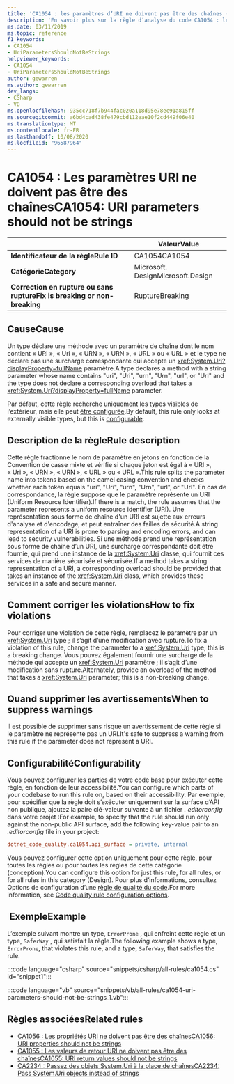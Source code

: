 ```yaml
---
title: 'CA1054 : les paramètres d’URI ne doivent pas être des chaînes (analyse du code)'
description: 'En savoir plus sur la règle d’analyse du code CA1054 : les paramètres URI ne doivent pas être des chaînes'
ms.date: 03/11/2019
ms.topic: reference
f1_keywords:
- CA1054
- UriParametersShouldNotBeStrings
helpviewer_keywords:
- CA1054
- UriParametersShouldNotBeStrings
author: gewarren
ms.author: gewarren
dev_langs:
- CSharp
- VB
ms.openlocfilehash: 935cc718f7b944fac020a118d95e78ec91a815ff
ms.sourcegitcommit: a6bd4cad438fe479cbd112eae10f2cd449f06e40
ms.translationtype: MT
ms.contentlocale: fr-FR
ms.lasthandoff: 10/08/2020
ms.locfileid: "96587964"
---
```

# <a name="ca1054-uri-parameters-should-not-be-strings"></a><span data-ttu-id="e417b-103">CA1054 : Les paramètres URI ne doivent pas être des chaînes</span><span class="sxs-lookup"><span data-stu-id="e417b-103">CA1054: URI parameters should not be strings</span></span>

| | <span data-ttu-id="e417b-104">Valeur</span><span class="sxs-lookup"><span data-stu-id="e417b-104">Value</span></span> |
|-|-|
| <span data-ttu-id="e417b-105">**Identificateur de la règle**</span><span class="sxs-lookup"><span data-stu-id="e417b-105">**Rule ID**</span></span> |<span data-ttu-id="e417b-106">CA1054</span><span class="sxs-lookup"><span data-stu-id="e417b-106">CA1054</span></span>|
| <span data-ttu-id="e417b-107">**Catégorie**</span><span class="sxs-lookup"><span data-stu-id="e417b-107">**Category**</span></span> |<span data-ttu-id="e417b-108">Microsoft. Design</span><span class="sxs-lookup"><span data-stu-id="e417b-108">Microsoft.Design</span></span>|
| <span data-ttu-id="e417b-109">**Correction en rupture ou sans rupture**</span><span class="sxs-lookup"><span data-stu-id="e417b-109">**Fix is breaking or non-breaking**</span></span> |<span data-ttu-id="e417b-110">Rupture</span><span class="sxs-lookup"><span data-stu-id="e417b-110">Breaking</span></span>|

## <a name="cause"></a><span data-ttu-id="e417b-111">Cause</span><span class="sxs-lookup"><span data-stu-id="e417b-111">Cause</span></span>

<span data-ttu-id="e417b-112">Un type déclare une méthode avec un paramètre de chaîne dont le nom contient « URI », « Uri », « URN », « URN », « URL » ou « URL » et le type ne déclare pas une surcharge correspondante qui accepte un <xref:System.Uri?displayProperty=fullName> paramètre.</span><span class="sxs-lookup"><span data-stu-id="e417b-112">A type declares a method with a string parameter whose name contains "uri", "Uri", "urn", "Urn", "url", or "Url" and the type does not declare a corresponding overload that takes a <xref:System.Uri?displayProperty=fullName> parameter.</span></span>

<span data-ttu-id="e417b-113">Par défaut, cette règle recherche uniquement les types visibles de l’extérieur, mais elle peut [être configurée](#configurability).</span><span class="sxs-lookup"><span data-stu-id="e417b-113">By default, this rule only looks at externally visible types, but this is [configurable](#configurability).</span></span>

## <a name="rule-description"></a><span data-ttu-id="e417b-114">Description de la règle</span><span class="sxs-lookup"><span data-stu-id="e417b-114">Rule description</span></span>

<span data-ttu-id="e417b-115">Cette règle fractionne le nom de paramètre en jetons en fonction de la Convention de casse mixte et vérifie si chaque jeton est égal à « URI », « Uri », « URN », « URN », « URL » ou « URL ».</span><span class="sxs-lookup"><span data-stu-id="e417b-115">This rule splits the parameter name into tokens based on the camel casing convention and checks whether each token equals "uri", "Uri", "urn", "Urn", "url", or "Url".</span></span> <span data-ttu-id="e417b-116">En cas de correspondance, la règle suppose que le paramètre représente un URI (Uniform Resource Identifier).</span><span class="sxs-lookup"><span data-stu-id="e417b-116">If there is a match, the rule assumes that the parameter represents a uniform resource identifier (URI).</span></span> <span data-ttu-id="e417b-117">Une représentation sous forme de chaîne d'un URI est sujette aux erreurs d'analyse et d'encodage, et peut entraîner des failles de sécurité.</span><span class="sxs-lookup"><span data-stu-id="e417b-117">A string representation of a URI is prone to parsing and encoding errors, and can lead to security vulnerabilities.</span></span> <span data-ttu-id="e417b-118">Si une méthode prend une représentation sous forme de chaîne d’un URI, une surcharge correspondante doit être fournie, qui prend une instance de la <xref:System.Uri> classe, qui fournit ces services de manière sécurisée et sécurisée.</span><span class="sxs-lookup"><span data-stu-id="e417b-118">If a method takes a string representation of a URI, a corresponding overload should be provided that takes an instance of the <xref:System.Uri> class, which provides these services in a safe and secure manner.</span></span>

## <a name="how-to-fix-violations"></a><span data-ttu-id="e417b-119">Comment corriger les violations</span><span class="sxs-lookup"><span data-stu-id="e417b-119">How to fix violations</span></span>

<span data-ttu-id="e417b-120">Pour corriger une violation de cette règle, remplacez le paramètre par un <xref:System.Uri> type ; il s’agit d’une modification avec rupture.</span><span class="sxs-lookup"><span data-stu-id="e417b-120">To fix a violation of this rule, change the parameter to a <xref:System.Uri> type; this is a breaking change.</span></span> <span data-ttu-id="e417b-121">Vous pouvez également fournir une surcharge de la méthode qui accepte un <xref:System.Uri> paramètre ; il s’agit d’une modification sans rupture.</span><span class="sxs-lookup"><span data-stu-id="e417b-121">Alternately, provide an overload of the method that takes a <xref:System.Uri> parameter; this is a non-breaking change.</span></span>

## <a name="when-to-suppress-warnings"></a><span data-ttu-id="e417b-122">Quand supprimer les avertissements</span><span class="sxs-lookup"><span data-stu-id="e417b-122">When to suppress warnings</span></span>

<span data-ttu-id="e417b-123">Il est possible de supprimer sans risque un avertissement de cette règle si le paramètre ne représente pas un URI.</span><span class="sxs-lookup"><span data-stu-id="e417b-123">It's safe to suppress a warning from this rule if the parameter does not represent a URI.</span></span>

## <a name="configurability"></a><span data-ttu-id="e417b-124">Configurabilité</span><span class="sxs-lookup"><span data-stu-id="e417b-124">Configurability</span></span>

<span data-ttu-id="e417b-125">Vous pouvez configurer les parties de votre code base pour exécuter cette règle, en fonction de leur accessibilité.</span><span class="sxs-lookup"><span data-stu-id="e417b-125">You can configure which parts of your codebase to run this rule on, based on their accessibility.</span></span> <span data-ttu-id="e417b-126">Par exemple, pour spécifier que la règle doit s’exécuter uniquement sur la surface d’API non publique, ajoutez la paire clé-valeur suivante à un fichier *. editorconfig* dans votre projet :</span><span class="sxs-lookup"><span data-stu-id="e417b-126">For example, to specify that the rule should run only against the non-public API surface, add the following key-value pair to an *.editorconfig* file in your project:</span></span>

```ini
dotnet_code_quality.ca1054.api_surface = private, internal
```

<span data-ttu-id="e417b-127">Vous pouvez configurer cette option uniquement pour cette règle, pour toutes les règles ou pour toutes les règles de cette catégorie (conception).</span><span class="sxs-lookup"><span data-stu-id="e417b-127">You can configure this option for just this rule, for all rules, or for all rules in this category (Design).</span></span> <span data-ttu-id="e417b-128">Pour plus d’informations, consultez Options de configuration d’une [règle de qualité du code](../code-quality-rule-options.md).</span><span class="sxs-lookup"><span data-stu-id="e417b-128">For more information, see [Code quality rule configuration options](../code-quality-rule-options.md).</span></span>

## <a name="example"></a><span data-ttu-id="e417b-129"> Exemple</span><span class="sxs-lookup"><span data-stu-id="e417b-129">Example</span></span>

<span data-ttu-id="e417b-130">L’exemple suivant montre un type, `ErrorProne` , qui enfreint cette règle et un type, `SaferWay` , qui satisfait la règle.</span><span class="sxs-lookup"><span data-stu-id="e417b-130">The following example shows a type, `ErrorProne`, that violates this rule, and a type, `SaferWay`, that satisfies the rule.</span></span>

:::code language="csharp" source="snippets/csharp/all-rules/ca1054.cs" id="snippet1":::

:::code language="vb" source="snippets/vb/all-rules/ca1054-uri-parameters-should-not-be-strings_1.vb":::

## <a name="related-rules"></a><span data-ttu-id="e417b-131">Règles associées</span><span class="sxs-lookup"><span data-stu-id="e417b-131">Related rules</span></span>

- [<span data-ttu-id="e417b-132">CA1056 : Les propriétés URI ne doivent pas être des chaînes</span><span class="sxs-lookup"><span data-stu-id="e417b-132">CA1056: URI properties should not be strings</span></span>](ca1056.md)
- [<span data-ttu-id="e417b-133">CA1055 : Les valeurs de retour URI ne doivent pas être des chaînes</span><span class="sxs-lookup"><span data-stu-id="e417b-133">CA1055: URI return values should not be strings</span></span>](ca1055.md)
- [<span data-ttu-id="e417b-134">CA2234 : Passez des objets System.Uri à la place de chaînes</span><span class="sxs-lookup"><span data-stu-id="e417b-134">CA2234: Pass System.Uri objects instead of strings</span></span>](ca2234.md)
